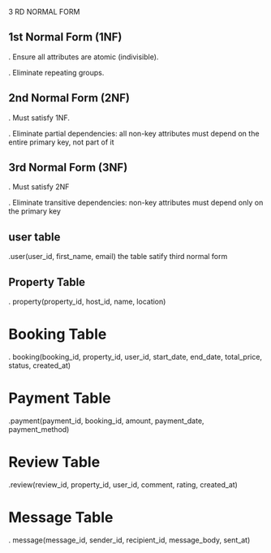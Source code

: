 3 RD NORMAL FORM 
## 1st Normal Form (1NF)
. Ensure all attributes are atomic (indivisible).


. Eliminate repeating groups.

## 2nd Normal Form (2NF)
. Must satisfy 1NF.

. Eliminate partial dependencies: all non-key attributes must depend on the entire primary key, not part of it

## 3rd Normal Form (3NF)
. Must satisfy 2NF

. Eliminate transitive dependencies: non-key attributes must depend only on the primary key

## user table

.user(user_id, first_name, email) the table satify third normal form

## Property Table

. property(property_id, host_id, name, location)

# Booking Table
. booking(booking_id, property_id, user_id, start_date, end_date, total_price, status, created_at)

# Payment Table

.payment(payment_id, booking_id, amount, payment_date, payment_method)

# Review Table
 .review(review_id, property_id, user_id, comment, rating, created_at)

 # Message Table

 . message(message_id, sender_id, recipient_id, message_body, sent_at)
